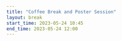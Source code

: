 ```yaml
---
title: "Coffee Break and Poster Session"
layout: break
start_time: 2023-05-24 10:45
end_time: 2023-05-24 12:00
---
```


